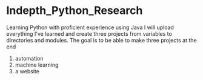 # Indepth_Python_Research
Learning Python with proficient experience using Java
I will upload everything I've learned and create three projects
from variables to directories and modules. The goal is to be able to make three projects at the end
1. automation
2. machine learning
3. a website
